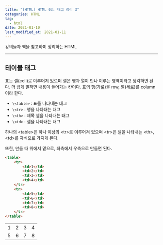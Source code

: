 ```yaml
---  
title: "[HTML] HTML 03: 태그 정리 3"  
categories: HTML  
tag:
  - html
date: 2021-01-10
last_modified_at: 2021-01-11
--- 
```


강의들과 책을 참고하며 정리하는 HTML

---

## 테이블 태그

표는 셀(cell)로 이루어져 있으며 셀은 행과 열이 만나 이루는 영역이라고 생각하면 된다. 더 쉽게 말하면 내용이 들어가는 칸이다. 표의 행(가로)을 row, 열(세로)를 column이라 한다.

- `\<table>` : 표를 나타내는 태그
- `\<tr>` : 행을 나타태는 태그
- `\<th>` : 제목 셀을 나타내는 태그
- `\<td>` : 셀을 나타내는 태그

하나의 \<table>은 하나 이상의 \<tr>로 이루어져 있으며 \<tr>은 셀을 나타내는 \<th>, \<td>를 자식으로 가지게 된다.

또한, 만들 때 위에서 밑으로, 좌측에서 우측으로 만들면 된다.

```html
<table>
    <tr>
        <td>1</td>
        <td>2</td>
        <td>3</td>
        <td>4</td>
    </tr>
    <tr>
        <td>5</td>
        <td>6</td>
        <td>7</td>
        <td>8</td>
    </tr>
</table>
```

<table>
    <tr>
        <td>1</td>
        <td>2</td>
        <td>3</td>
        <td>4</td>
    </tr>
    <tr>
        <td>5</td>
        <td>6</td>
        <td>7</td>
        <td>8</td>
    </tr>
</table>